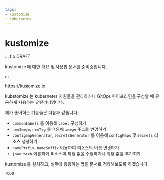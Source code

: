 ```yaml
---
tags: 
- kustomize
- kubernetes
---
```


# kustomize

::: tip DRAFT

kustomize 에 대한 개요 및 사용법 문서를 준비중입니다.

:::

<https://kustomize.io>

kubstomize 는 kubernetes 자원들을 관리하거나 GitOps 파이프라인을 구성할 때 유용하게 사용하는 유틸리티입니다. 

제가 좋아하는 기능들은 다음과 같습니다. 

- `commonLabels` 를 이용해 `label` 구성하기 
- `newImage`, `newTag` 를 이용해 `image` 주소를 변경하기 
- `configmapGenerator`, `secretsGenerator` 를 이용해 `configMaps` 및 `secrets` 리소스 생성하기 
- `namePrefix`, `nameSuffix` 이용하여 리소스의 이름 변경하기 
- `jsonPatch` 이용하여 리소스의 특정 값을 수정하거나 특정 값을 추가하기 

kustomize 를 설치하고, 실무에 응용하는 법을 문서로 정리해보도록 하겠습니다.

```
TODO
```